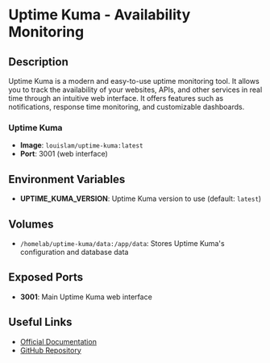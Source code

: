 # Uptime Kuma - Availability Monitoring

## Description

Uptime Kuma is a modern and easy-to-use uptime monitoring tool. It allows you to track the availability of your websites, APIs, and other services in real time through an intuitive web interface. It offers features such as notifications, response time monitoring, and customizable dashboards.

### Uptime Kuma

- **Image**: `louislam/uptime-kuma:latest`
- **Port**: 3001 (web interface)

## Environment Variables

- **UPTIME_KUMA_VERSION**: Uptime Kuma version to use (default: `latest`)

## Volumes

- `/homelab/uptime-kuma/data:/app/data`: Stores Uptime Kuma's configuration and database data

## Exposed Ports

- **3001**: Main Uptime Kuma web interface

## Useful Links

- [Official Documentation](https://github.com/louislam/uptime-kuma/wiki)
- [GitHub Repository](https://github.com/louislam/uptime-kuma)
